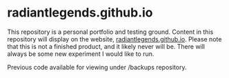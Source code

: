 # radiantlegends.github.io
This repository is a personal portfolio and testing ground. Content in this repository will display on the website, [radiantlegends.github.io](https://radiantlegends.github.io/). Please note that this is not a finished product, and it likely never will be. There will always be some new experiment I would like to run.

Previous code available for viewing under /backups repository. 
